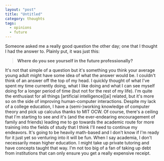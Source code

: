 ```yaml
---
layout: "post"
title: "Untitled"
category: thoughts
tags:
  - opinions
  - future
---
```


Someone asked me a really good question the other day; one that I thought I had
the answer to. Plainly put, it was just this:

> **Where do you see yourself in the future professionally?**

It's not that simple of a question but it's something you think your average
young adult might have some idea of what the answer would be. I couldn't think
of an answer off the top of my head. I quickly thought of what I've spent my time
currently doing, what I like doing and what I can see myself doing for a longer
period of time (but not for the rest of my life). I'm quite the enthusiast for
all things [artificial intelligence][ai] related, but it's more so on the side of
improving human-computer interactions. Despite my lack of a college education, I
have a (semi-)working knowledge of computer theory and pick up calculus thanks
to MIT OCW. Of course, there's a ceiling that I'm starting to see and it's (and
the ever-endearing encouragement of family and friends) leading me to go towards
the academic route for more training into the fields of study that I think I'll
need to continue my endeavors. It's going to be heavily math-based and I don't
know if I'm ready for it just yet so venturing into it will be fun. When I say
academia, I don't necessarily mean higher education. I might take up private
tutoring and have concepts taught that way. I'm not too big of a fan of taking
up debt from institutions that can only ensure you get a really expensive
receipt.
